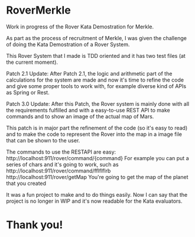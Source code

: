 # RoverMerkle
Work in progress of the Rover Kata Demostration for Merkle.

As part as the process of recruitment of Merkle, I was given the challenge of doing the Kata Demostration of a Rover System.


This Rover System that I made is TDD oriented and it has two test files (at the current moment).

Patch 2.1 Update:
After Patch 2.1, the logic and arithmetic part of the calculations for the system are made and now it's time to refine the code and give some proper tools to work with, for example diverse kind of APIs as Spring or Rest.

Patch 3.0 Update: 
After this Patch, the Rover system is mainly done with all the requirements fulfilled and with a easy-to-use REST API to make commands and to show an image of the actual map of Mars.

This patch is in major part the refinement of the code (so it's easy to read) and to make the code to represent the Rover into the map in a image file that can be shown to the user.

The commands to use the RESTAPI are easy:
http://localhost:911/rover/command/{command}
  For example you can put a series of chars and it's going to work, such as http://localhost:911/rover/command/fflflflrb
http://localhost:911/rover/getMap
  You're going to get the map of the planet that you created

It was a fun project to make and to do things easily. Now I can say that the project is no longer in WIP and it's now readable for the Kata evaluators.

# Thank you!
